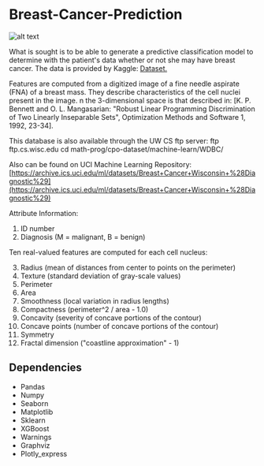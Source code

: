 # Breast-Cancer-Prediction
![alt text](https://www.mdanderson.org/cancerwise/2019/12/6-advances-in-breast-cancer-diagnosis-and-treatment/jcr:content/blog/adaptiveimage.resize.648.0.medium.dir.jpg/1575576924970.jpg)

What is sought is to be able to generate a predictive classification model to determine with the patient's data whether or not she may have breast cancer. The data is provided by Kaggle: [Dataset.](https://www.kaggle.com/uciml/breast-cancer-wisconsin-data)

Features are computed from a digitized image of a fine needle aspirate (FNA) of a breast mass. They describe characteristics of the cell nuclei present in the image.
n the 3-dimensional space is that described in: [K. P. Bennett and O. L. Mangasarian: "Robust Linear Programming Discrimination of Two Linearly Inseparable Sets", Optimization Methods and Software 1, 1992, 23-34].

This database is also available through the UW CS ftp server:
ftp ftp.cs.wisc.edu
cd math-prog/cpo-dataset/machine-learn/WDBC/

Also can be found on UCI Machine Learning Repository: [https://archive.ics.uci.edu/ml/datasets/Breast+Cancer+Wisconsin+%28Diagnostic%29](https://archive.ics.uci.edu/ml/datasets/Breast+Cancer+Wisconsin+%28Diagnostic%29)

Attribute Information:

1) ID number
2) Diagnosis (M = malignant, B = benign)

Ten real-valued features are computed for each cell nucleus:

3) Radius (mean of distances from center to points on the perimeter)
4) Texture (standard deviation of gray-scale values)
5) Perimeter
6) Area
7) Smoothness (local variation in radius lengths)
8) Compactness (perimeter^2 / area - 1.0)
9) Concavity (severity of concave portions of the contour)
10) Concave points (number of concave portions of the contour)
11) Symmetry
12) Fractal dimension ("coastline approximation" - 1)

## Dependencies

* Pandas
* Numpy
* Seaborn
* Matplotlib
* Sklearn
* XGBoost
* Warnings
* Graphviz
* Plotly_express
